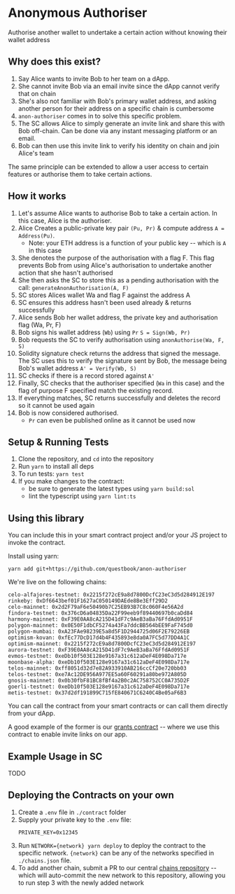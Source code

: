 # Anonymous Authoriser

Authorise another wallet to undertake a certain action without knowing their wallet address

## Why does this exist?

1. Say Alice wants to invite Bob to her team on a dApp. 
2. She cannot invite Bob via an email invite since the dApp cannot verify that on chain
3. She's also not familiar with Bob's primary wallet address, and asking another person for their address on a specific chain is cumbersome
4. `anon-authoriser` comes in to solve this specific problem.
5. The SC allows Alice to simply generate an invite link and share this with Bob off-chain. Can be done via any instant messaging platform or an email. 
6. Bob can then use this invite link to verify his identity on chain and join Alice's team

The same principle can be extended to allow a user access to certain features or authorise them to take certain actions.

## How it works

1. Let's assume Alice wants to authorise Bob to take a certain action. In this case, Alice is the authoriser.
2. Alice Creates a public-private key pair `(Pu, Pr)` & compute address `A = Address(Pu)`.
	- Note: your ETH address is a function of your public key -- which is `A` in this case
3. She denotes the purpose of the authorisation with a flag F. This flag prevents Bob from using Alice's authorisation to undertake another action that she hasn't authorised
4. She then asks the SC to store this as a pending authorisation with the call: `generateAnonAuthorisation(A, F)`
5. SC stores Alices wallet Wa and flag F against the address A
6. SC ensures this address hasn't been used already & returns successfully
7. Alice sends Bob her wallet address, the private key and authorisation flag (Wa, Pr, F)
8. Bob signs his wallet address (`Wb`) using `Pr` `S = Sign(Wb, Pr)`
9. Bob requests the SC to verify authorisation using `anonAuthorise(Wa, F, S)`
10. Solidity signature check returns the address that signed the message. The SC uses this to verify the signature sent by Bob, the message being Bob's wallet address `A' = Verify(Wb, S)`
11. SC checks if there is a record stored against `A'`
12. Finally, SC checks that the authoriser specified (`Wa` in this case)
and the flag of purpose F specified match the existing record.
13. If everything matches, SC returns successfully and deletes the record
so it cannot be used again
14. Bob is now considered authorised. 
	- `Pr` can even be published online as it cannot be used now

## Setup & Running Tests

1. Clone the repository, and `cd` into the repository
2. Run `yarn` to install all deps
3. To run tests: `yarn test`
4. If you make changes to the contract:
	- be sure to generate the latest types using `yarn build:sol`
	- lint the typescript using `yarn lint:ts`

## Using this library

You can include this in your smart contract project and/or your JS project to invoke the contract.

Install using yarn:
```
yarn add git+https://github.com/questbook/anon-authoriser
```

We're live on the following chains:

```
celo-alfajores-testnet: 0x2215f272cE9a8d7800DcfC23eC3d5d284912E197
rinkeby: 0xDf6643bef01F1627aC050149DAEde8Be3Eff29D2
celo-mainnet: 0x2d2F79aF6e50490b7C25EB93B7C8c060F4e56A2d
findora-testnet: 0x376cD6a04835Da22F99eeb9f89440697b0caDd84
harmony-mainnet: 0xF39E0AA8cA215D41dF7c9AeB3aBa76FfdAd0951F
polygon-mainnet: 0x0E50F1dbCF5274a43Fa7ddcBB564bEE9FaF745d0
polygon-mumbai: 0xA23FAe98239E5a8d5F1D2944725d06F2E79226EB
optimism-kovan: 0xfEc77DcD17d4b4F435893e8da0A7FC5d77DD4A1C
optimism-mainnet: 0x2215f272cE9a8d7800DcfC23eC3d5d284912E197
aurora-testnet: 0xF39E0AA8cA215D41dF7c9AeB3aBa76FfdAd0951F
evmos-testnet: 0xeDb10f503E128e9167a31c612aDeF4E098Da717e
moonbase-alpha: 0xeDb10f503E128e9167a31c612aDeF4E098Da717e
telos-mainnet: 0xff8051d32d7e82A933910AB216ccCf20e720bb03
telos-testnet: 0xe7Ac12DE956A977EE5a60F60291a80be972A805D
gnosis-mainnet: 0x0b30fbF81BC8fBf4a2B0c2AC758752CC0A735D2F
goerli-testnet: 0xeDb10f503E128e9167a31c612aDeF4E098Da717e
metis-testnet: 0x37d2df191899C715fE840671C6240C4Be05aF6B3
```

You can call the contract from your smart contracts or can call them directly from your dApp. 

A good example of the former is our [grants contract](https://github.com/questbook/grants-contracts-upgradeable/blob/main/contracts/WorkspaceRegistry.sol) -- where we use this contract to enable invite links on our app. 

## Example Usage in SC

TODO

## Deploying the Contracts on your own

1. Create a `.env` file in `./contract` folder
2. Supply your private key to the `.env` file:
	```
	PRIVATE_KEY=0x12345
	```
3. Run `NETWORK={network} yarn deploy` to deploy the contract to the specific network. `{network}` can be any of the networks specified in `./chains.json` file.
4. To add another chain, submit a PR to our central [chains repository](https://github.com/questbook/chains) -- which will auto-commit the new network to this repository, allowing you to run step 3 with the newly added network